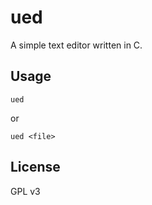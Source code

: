# ued
A simple text editor written in C.

## Usage

```
ued 
```
or
```
ued <file>
```
## License

GPL v3
